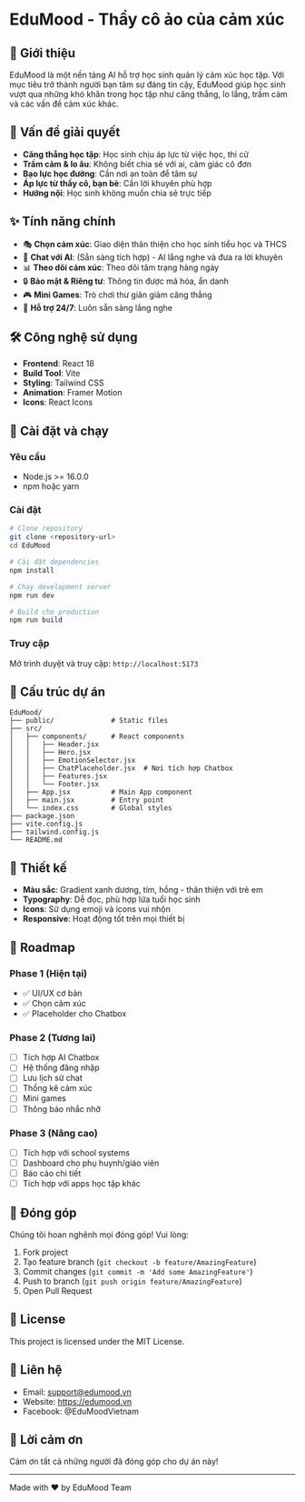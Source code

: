 # EduMood - Thầy cô ảo của cảm xúc

## 🌟 Giới thiệu

EduMood là một nền tảng AI hỗ trợ học sinh quản lý cảm xúc học tập. Với mục tiêu trở thành người bạn tâm sự đáng tin cậy, EduMood giúp học sinh vượt qua những khó khăn trong học tập như căng thẳng, lo lắng, trầm cảm và các vấn đề cảm xúc khác.

## 🎯 Vấn đề giải quyết

- **Căng thẳng học tập**: Học sinh chịu áp lực từ việc học, thi cử
- **Trầm cảm & lo âu**: Không biết chia sẻ với ai, cảm giác cô đơn
- **Bạo lực học đường**: Cần nơi an toàn để tâm sự
- **Áp lực từ thầy cô, bạn bè**: Cần lời khuyên phù hợp
- **Hướng nội**: Học sinh không muốn chia sẻ trực tiếp

## ✨ Tính năng chính

- 🎭 **Chọn cảm xúc**: Giao diện thân thiện cho học sinh tiểu học và THCS
- 💬 **Chat với AI**: (Sẵn sàng tích hợp) - AI lắng nghe và đưa ra lời khuyên
- 📊 **Theo dõi cảm xúc**: Theo dõi tâm trạng hàng ngày
- 🔒 **Bảo mật & Riêng tư**: Thông tin được mã hóa, ẩn danh
- 🎮 **Mini Games**: Trò chơi thư giãn giảm căng thẳng
- 🌙 **Hỗ trợ 24/7**: Luôn sẵn sàng lắng nghe

## 🛠️ Công nghệ sử dụng

- **Frontend**: React 18
- **Build Tool**: Vite
- **Styling**: Tailwind CSS
- **Animation**: Framer Motion
- **Icons**: React Icons

## 🚀 Cài đặt và chạy

### Yêu cầu
- Node.js >= 16.0.0
- npm hoặc yarn

### Cài đặt

```bash
# Clone repository
git clone <repository-url>
cd EduMood

# Cài đặt dependencies
npm install

# Chạy development server
npm run dev

# Build cho production
npm run build
```

### Truy cập

Mở trình duyệt và truy cập: `http://localhost:5173`

## 📁 Cấu trúc dự án

```
EduMood/
├── public/              # Static files
├── src/
│   ├── components/      # React components
│   │   ├── Header.jsx
│   │   ├── Hero.jsx
│   │   ├── EmotionSelector.jsx
│   │   ├── ChatPlaceholder.jsx  # Nơi tích hợp Chatbox
│   │   ├── Features.jsx
│   │   └── Footer.jsx
│   ├── App.jsx          # Main App component
│   ├── main.jsx         # Entry point
│   └── index.css        # Global styles
├── package.json
├── vite.config.js
├── tailwind.config.js
└── README.md
```

## 🎨 Thiết kế

- **Màu sắc**: Gradient xanh dương, tím, hồng - thân thiện với trẻ em
- **Typography**: Dễ đọc, phù hợp lứa tuổi học sinh
- **Icons**: Sử dụng emoji và icons vui nhộn
- **Responsive**: Hoạt động tốt trên mọi thiết bị

## 🔮 Roadmap

### Phase 1 (Hiện tại)
- ✅ UI/UX cơ bản
- ✅ Chọn cảm xúc
- ✅ Placeholder cho Chatbox

### Phase 2 (Tương lai)
- [ ] Tích hợp AI Chatbox
- [ ] Hệ thống đăng nhập
- [ ] Lưu lịch sử chat
- [ ] Thống kê cảm xúc
- [ ] Mini games
- [ ] Thông báo nhắc nhở

### Phase 3 (Nâng cao)
- [ ] Tích hợp với school systems
- [ ] Dashboard cho phụ huynh/giáo viên
- [ ] Báo cáo chi tiết
- [ ] Tích hợp với apps học tập khác

## 👥 Đóng góp

Chúng tôi hoan nghênh mọi đóng góp! Vui lòng:

1. Fork project
2. Tạo feature branch (`git checkout -b feature/AmazingFeature`)
3. Commit changes (`git commit -m 'Add some AmazingFeature'`)
4. Push to branch (`git push origin feature/AmazingFeature`)
5. Open Pull Request

## 📝 License

This project is licensed under the MIT License.

## 💌 Liên hệ

- Email: support@edumood.vn
- Website: https://edumood.vn
- Facebook: @EduMoodVietnam

## 🙏 Lời cảm ơn

Cảm ơn tất cả những người đã đóng góp cho dự án này!

---

Made with ❤️ by EduMood Team
